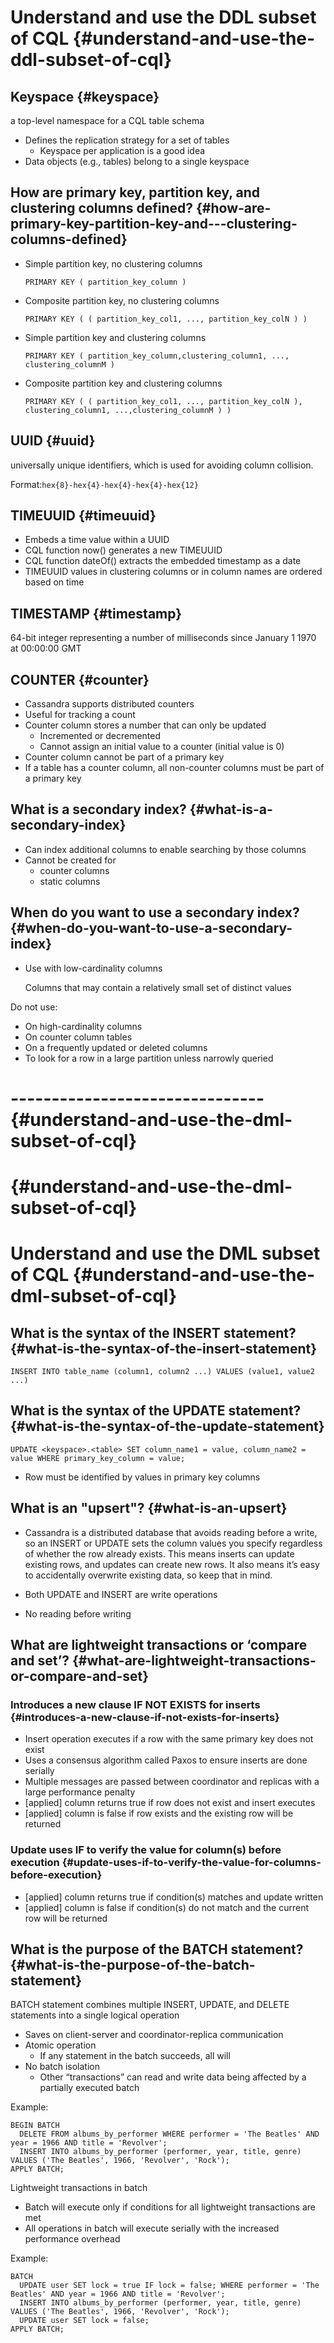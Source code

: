 # Understand and use the DDL subset of CQL {#understand-and-use-the-ddl-subset-of-cql}

## Keyspace {#keyspace}

a top-level namespace for a CQL table schema

* Defines the replication strategy for a set of tables
  * Keyspace per application is a good idea
* Data objects \(e.g., tables\) belong to a single keyspace

## How are primary key, partition key, and clustering columns defined? {#how-are-primary-key-partition-key-and---clustering-columns-defined}

* Simple partition key, no clustering columns

  `PRIMARY KEY ( partition_key_column )`

* Composite partition key, no clustering columns

  `PRIMARY KEY ( ( partition_key_col1, ..., partition_key_colN ) )`

* Simple partition key and clustering columns

  `PRIMARY KEY ( partition_key_column,clustering_column1, ..., clustering_columnM )`

* Composite partition key and clustering columns

  `PRIMARY KEY ( ( partition_key_col1, ..., partition_key_colN ), clustering_column1, ...,clustering_columnM ) )`

## UUID {#uuid}

universally unique identifiers, which is used for avoiding column collision.

Format:`hex{8}-hex{4}-hex{4}-hex{4}-hex{12}`

## TIMEUUID {#timeuuid}

* Embeds a time value within a UUID
* CQL function now\(\) generates a new TIMEUUID
* CQL function dateOf\(\) extracts the embedded timestamp as a date
* TIMEUUID values in clustering columns or in column names are ordered based on time

## TIMESTAMP {#timestamp}

64-bit integer representing a number of milliseconds since January 1 1970 at 00:00:00 GMT

## COUNTER {#counter}

* Cassandra supports distributed counters
* Useful for tracking a count
* Counter column stores a number that can only be updated
  * Incremented or decremented
  * Cannot assign an initial value to a counter \(initial value is 0\)
* Counter column cannot be part of a primary key
* If a table has a counter column, all non-counter columns must be part of a primary key

## What is a secondary index? {#what-is-a-secondary-index}

* Can index additional columns to enable searching by those columns
* Cannot be created for
  * counter columns
  * static columns

## When do you want to use a secondary index? {#when-do-you-want-to-use-a-secondary-index}

* Use with low-cardinality columns

  Columns that may contain a relatively small set of distinct values

Do not use:

* On high-cardinality columns
* On counter column tables
* On a frequently updated or deleted columns
* To look for a row in a large partition unless narrowly queried

# ------------------------------- {#understand-and-use-the-dml-subset-of-cql}

#  {#understand-and-use-the-dml-subset-of-cql}

# Understand and use the DML subset of CQL {#understand-and-use-the-dml-subset-of-cql}

## What is the syntax of the INSERT statement? {#what-is-the-syntax-of-the-insert-statement}

`INSERT INTO table_name (column1, column2 ...) VALUES (value1, value2 ...)`

## What is the syntax of the UPDATE statement? {#what-is-the-syntax-of-the-update-statement}

`UPDATE <keyspace>.<table> SET column_name1 = value, column_name2 = value WHERE primary_key_column = value;`

* Row must be identified by values in primary key columns

## What is an "upsert"? {#what-is-an-upsert}

* Cassandra is a distributed database that avoids reading before a write, so an INSERT or UPDATE sets the column values you specify regardless of whether the row already exists. This means inserts can update existing rows, and updates can create new rows. It also means it’s easy to accidentally overwrite existing data, so keep that in mind.

* Both UPDATE and INSERT are write operations

* No reading before writing

## What are lightweight transactions or ‘compare and set’? {#what-are-lightweight-transactions-or-compare-and-set}

### Introduces a new clause IF NOT EXISTS for inserts {#introduces-a-new-clause-if-not-exists-for-inserts}

* Insert operation executes if a row with the same primary key does not exist
* Uses a consensus algorithm called Paxos to ensure inserts are done serially
* Multiple messages are passed between coordinator and replicas with a large performance penalty
* \[applied\] column returns true if row does not exist and insert executes
* \[applied\] column is false if row exists and the existing row will be returned

### Update uses IF to verify the value for column\(s\) before execution {#update-uses-if-to-verify-the-value-for-columns-before-execution}

* \[applied\] column returns true if condition\(s\) matches and update written
* \[applied\] column is false if condition\(s\) do not match and the current row will be returned

## What is the purpose of the BATCH statement? {#what-is-the-purpose-of-the-batch-statement}

BATCH statement combines multiple INSERT, UPDATE, and DELETE statements into a single logical operation

* Saves on client-server and coordinator-replica communication
* Atomic operation
  * If any statement in the batch succeeds, all will
* No batch isolation
  * Other “transactions” can read and write data being affected by a partially executed batch

Example:

```
BEGIN BATCH
  DELETE FROM albums_by_performer WHERE performer = 'The Beatles' AND year = 1966 AND title = 'Revolver'; 
  INSERT INTO albums_by_performer (performer, year, title, genre) VALUES ('The Beatles', 1966, 'Revolver', 'Rock');
APPLY BATCH;
```

Lightweight transactions in batch

* Batch will execute only if conditions for all lightweight transactions are met
* All operations in batch will execute serially with the increased performance overhead

Example:

```
BATCH
  UPDATE user SET lock = true IF lock = false; WHERE performer = 'The Beatles' AND year = 1966 AND title = 'Revolver'; 
  INSERT INTO albums_by_performer (performer, year, title, genre) VALUES ('The Beatles', 1966, 'Revolver', 'Rock');
  UPDATE user SET lock = false; 
APPLY BATCH;
```



